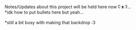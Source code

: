 Notes/Updates about this project will be held here now ʕ⁠·⁠ᴥ⁠·⁠ʔ...
<br>*idk how to put bullets here but yeah...</br>
<br>*still a bit busy with making that backdrop :3</br>
